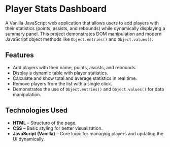 # Player Stats Dashboard

A Vanilla JavaScript web application that allows users to add players with their statistics (points, assists, and rebounds) while dynamically displaying a summary panel. This project demonstrates DOM manipulation and modern JavaScript object methods like `Object.entries()` and `Object.values()`.

## Features

- Add players with their name, points, assists, and rebounds.
- Display a dynamic table with player statistics.
- Calculate and show total and average statistics in real time.
- Remove players from the list with a single click.
- Demonstrates the use of `Object.entries()` and `Object.values()` for data manipulation.

## Technologies Used

- **HTML** – Structure of the page.
- **CSS** – Basic styling for better visualization.
- **JavaScript (Vanilla)** – Core logic for managing players and updating the UI dynamically.
